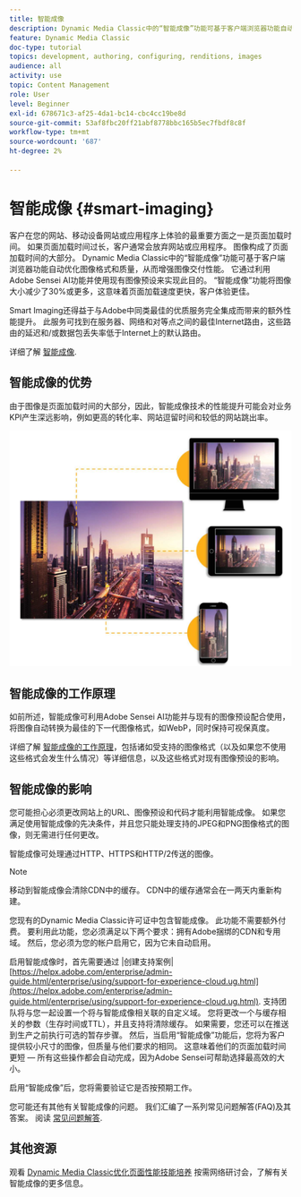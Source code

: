 ```yaml
---
title: 智能成像
description: Dynamic Media Classic中的“智能成像”功能可基于客户端浏览器功能自动优化图像格式和质量，从而增强图像交付性能。 它通过利用Adobe Sensei AI功能并使用现有图像预设来实现此目的。 进一步了解智能成像，以及如何通过加快页面加载速度来使用它提供更好的客户体验。
feature: Dynamic Media Classic
doc-type: tutorial
topics: development, authoring, configuring, renditions, images
audience: all
activity: use
topic: Content Management
role: User
level: Beginner
exl-id: 678671c3-af25-4da1-bc14-cbc4cc19be8d
source-git-commit: 53af8fbc20ff21abf8778bbc165b5ec7fbdf8c8f
workflow-type: tm+mt
source-wordcount: '687'
ht-degree: 2%

---
```


# 智能成像 {#smart-imaging}

客户在您的网站、移动设备网站或应用程序上体验的最重要方面之一是页面加载时间。 如果页面加载时间过长，客户通常会放弃网站或应用程序。 图像构成了页面加载时间的大部分。 Dynamic Media Classic中的“智能成像”功能可基于客户端浏览器功能自动优化图像格式和质量，从而增强图像交付性能。 它通过利用Adobe Sensei AI功能并使用现有图像预设来实现此目的。 “智能成像”功能将图像大小减少了30%或更多，这意味着页面加载速度更快，客户体验更佳。

Smart Imaging还得益于与Adobe中同类最佳的优质服务完全集成而带来的额外性能提升。 此服务可找到在服务器、网络和对等点之间的最佳Internet路由，这些路由的延迟和/或数据包丢失率低于Internet上的默认路由。

详细了解 [智能成像](https://experienceleague.adobe.com/docs/experience-manager-65/assets/dynamic/imaging-faq.html).

## 智能成像的优势

由于图像是页面加载时间的大部分，因此，智能成像技术的性能提升可能会对业务KPI产生深远影响，例如更高的转化率、网站逗留时间和较低的网站跳出率。

![图像](assets/smart-imaging/smart-imaging-1.png)

## 智能成像的工作原理

如前所述，智能成像可利用Adobe Sensei AI功能并与现有的图像预设配合使用，将图像自动转换为最佳的下一代图像格式，如WebP，同时保持可视保真度。

详细了解 [智能成像的工作原理](https://experienceleague.adobe.com/docs/experience-manager-65/assets/dynamic/imaging-faq.html#how-does-smart-imaging-work)，包括诸如受支持的图像格式（以及如果您不使用这些格式会发生什么情况）等详细信息，以及这些格式对现有图像预设的影响。

## 智能成像的影响

您可能担心必须更改网站上的URL、图像预设和代码才能利用智能成像。 如果您满足使用智能成像的先决条件，并且您只能处理支持的JPEG和PNG图像格式的图像，则无需进行任何更改。

智能成像可处理通过HTTP、HTTPS和HTTP/2传送的图像。

>[!NOTE]
>
>移动到智能成像会清除CDN中的缓存。 CDN中的缓存通常会在一两天内重新构建。

您现有的Dynamic Media Classic许可证中包含智能成像。 此功能不需要额外付费。 要利用此功能，您必须满足以下两个要求：拥有Adobe捆绑的CDN和专用域。 然后，您必须为您的帐户启用它，因为它未自动启用。

启用智能成像时，首先需要通过 |创建支持案例| [https://helpx.adobe.com/enterprise/admin-guide.html/enterprise/using/support-for-experience-cloud.ug.html](https://helpx.adobe.com/enterprise/admin-guide.html/enterprise/using/support-for-experience-cloud.ug.html). 支持团队将与您一起设置一个将与智能成像相关联的自定义域。 您将更改一个与缓存相关的参数（生存时间或TTL），并且支持将清除缓存。 如果需要，您还可以在推送到生产之前执行可选的暂存步骤。 然后，当启用“智能成像”功能后，您将为客户提供较小尺寸的图像，但质量与他们要求的相同。 这意味着他们的页面加载时间更短 — 所有这些操作都会自动完成，因为Adobe Sensei可帮助选择最高效的大小。

启用“智能成像”后，您将需要验证它是否按预期工作。

您可能还有其他有关智能成像的问题。 我们汇编了一系列常见问题解答(FAQ)及其答案。 阅读 [常见问题解答](https://experienceleague.adobe.com/docs/experience-manager-65/assets/dynamic/imaging-faq.html).

## 其他资源

观看 [Dynamic Media Classic优化页面性能技能培养](https://seminars.adobeconnect.com/pzc1gw0cihpv) 按需网络研讨会，了解有关智能成像的更多信息。
